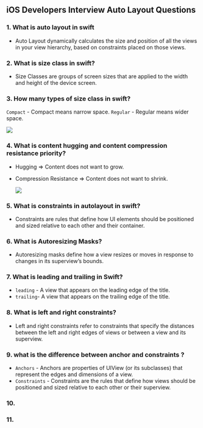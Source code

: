 ## iOS Developers Interview Auto Layout Questions

### 1. What is auto layout in swift
  - Auto Layout dynamically calculates the size and position of all the views in your view hierarchy, based on constraints placed on those views.
    
### 2. What is size class in swift?
  - Size Classes are groups of screen sizes that are applied to the width and height of the device screen.
    
### 3. How many types of size class in swift?
   `Compact` - Compact means narrow space.
   `Regular` - Regular means wider space.

   ![](https://miro.medium.com/v2/resize:fit:1400/format:webp/1*lOlo8WRtw-C37NSyZES5yQ.png)

### 4. What is content hugging and content compression resistance priority?
   - Hugging => Content does not want to grow.
   - Compression Resistance => Content does not want to shrink.
     
     ![](https://miro.medium.com/v2/resize:fit:2000/1*rIGewLhCwKyVkbXuI-ar8g.png)
     
### 5. What is constraints in autolayout in swift?
   - Constraints are rules that define how UI elements should be positioned and sized relative to each other and their container.
     
### 6. What is Autoresizing Masks?
   - Autoresizing masks define how a view resizes or moves in response to changes in its superview’s bounds.
     
### 7. What is leading and trailing in Swift?
  - `leading` - A view that appears on the leading edge of the title.
  - `trailing`- A view that appears on the trailing edge of the title.

### 8. What is left and right constraints?
  - Left and right constraints refer to constraints that specify the distances between the left and right edges of views or between a view and its superview.
    
### 9. what is the difference between anchor and constraints ?
  - `Anchors` - Anchors are properties of UIView (or its subclasses) that represent the edges and dimensions of a view.
  - `Constraints` - Constraints are the rules that define how views should be positioned and sized relative to each other or their superview.
    
### 10.

### 11.
